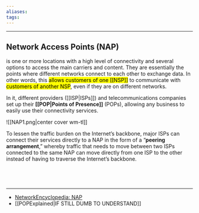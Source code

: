 ```yaml
---
aliases:
tags:
---
```


---
##  Network Access Points (NAP)
is one or more locations with a high level of connectivity and several options to access the main carriers and content. They are essentially the points where different networks connect to each other to exchange data. In other words, this <mark class="hltr-lightgreen">allows customers of one [[NSP]]</mark> to communicate with <mark class="hltr-lightgreen">customers of another NSP</mark>, even if they are on different networks.

In it, different providers ([[ISP|ISPs]]) and telecommunications companies set up their **[[POP|Points of Presence]]** (POPs), allowing any business to easily use their connectivity services.

![[NAP1.png|center cover wm-tl]]

To lessen the traffic burden on the Internet’s backbone, major ISPs can connect their services directly to a NAP in the form of a “**peering arrangement**,” whereby traffic that needs to move between two ISPs connected to the same NAP can move directly from one ISP to the other instead of having to traverse the Internet’s backbone.

<br>

# 
---
- [NetworkEncyclopedia: NAP](https://networkencyclopedia.com/network-access-point-nap/)
- [[POPExplained|IF STILL DUMB TO UNDERSTAND]]